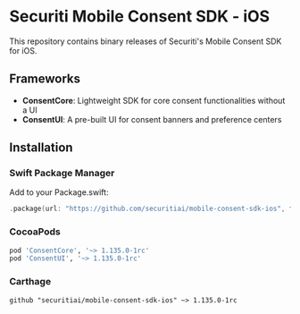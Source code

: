 # Securiti Mobile Consent SDK - iOS

This repository contains binary releases of Securiti's Mobile Consent SDK for iOS.

## Frameworks

- **ConsentCore**: Lightweight SDK for core consent functionalities without a UI
- **ConsentUI**: A pre-built UI for consent banners and preference centers

## Installation

### Swift Package Manager
Add to your Package.swift:
```swift
.package(url: "https://github.com/securitiai/mobile-consent-sdk-ios", from: "1.135.0-1rc")
```

### CocoaPods
```ruby
pod 'ConsentCore', '~> 1.135.0-1rc'
pod 'ConsentUI', '~> 1.135.0-1rc'
```

### Carthage
```
github "securitiai/mobile-consent-sdk-ios" ~> 1.135.0-1rc
```
